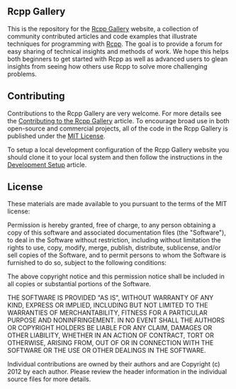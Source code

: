 
## Rcpp Gallery

This is the repository for the [Rcpp Gallery](http://gallery.rcpp.org) website,  a collection of community contributed articles and code examples that illustrate techniques for programming with [Rcpp](http://dirk.eddelbuettel.com/code/rcpp.html). The goal is to provide a forum for easy sharing of technical insights and methods of work. We hope this helps both beginners to get started with Rcpp as well as advanced users to glean insights from seeing how others use Rcpp to solve more challenging problems.

## Contributing

Contributions to the Rcpp Gallery are very welcome. For more details see the [Contributing to the Rcpp Gallery](https://github.com/jjallaire/rcpp-gallery/wiki/Contributing-to-the-Rcpp-Gallery) article. To encourage broad use in both open-source and commercial projects, all of the code in the Rcpp Gallery is published under the 
[MIT License](https://github.com/jjallaire/rcpp-gallery/blob/gh-pages/LICENSE.txt). 

To setup a local development configuration of the Rcpp Gallery website you should clone it to your local system and then follow the instructions in the [Development Setup](https://github.com/jjallaire/rcpp-gallery/wiki/Development-Setup) article.

## License

These materials are made available to you pursuant to the terms of the MIT license: 

Permission is hereby granted, free of charge, to any person obtaining
a copy of this software and associated documentation files (the "Software"),
to deal in the Software without restriction, including without limitation
the rights to use, copy, modify, merge, publish, distribute, sublicense,
and/or sell copies of the Software, and to permit persons to whom the
Software is furnished to do so, subject to the following conditions:

The above copyright notice and this permission notice shall be included
in all copies or substantial portions of the Software.

THE SOFTWARE IS PROVIDED "AS IS", WITHOUT WARRANTY OF ANY KIND, EXPRESS OR
IMPLIED, INCLUDING BUT NOT LIMITED TO THE WARRANTIES OF MERCHANTABILITY,
FITNESS FOR A PARTICULAR PURPOSE AND NONINFRINGEMENT. IN NO EVENT SHALL THE
AUTHORS OR COPYRIGHT HOLDERS BE LIABLE FOR ANY CLAIM, DAMAGES OR OTHER
LIABILITY, WHETHER IN AN ACTION OF CONTRACT, TORT OR OTHERWISE, ARISING
FROM, OUT OF OR IN CONNECTION WITH THE SOFTWARE OR THE USE OR OTHER DEALINGS
IN THE SOFTWARE.

Individual contributions are owned by their authors and are Copyright (c) 2012
by each author. Please review the header information in the individual source
files for more details. 


